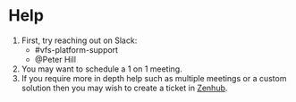 # Help

 1. First, try reaching out on Slack: 
    - #vfs-platform-support
    - @Peter Hill
2. You may want to schedule a 1 on 1 meeting.
3. If you require more in depth help such as multiple meetings or a custom solution then you may wish to create a ticket in [Zenhub](https://app.zenhub.com/workspaces/vft-59c95ae5fda7577a9b3184f8/board?repos=133843125).